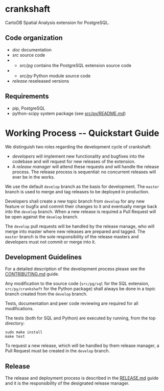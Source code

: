 # crankshaft

CartoDB Spatial Analysis extension for PostgreSQL.

## Code organization

* *doc* documentation
* *src* source code
* - *src/pg* contains the PostgreSQL extension source code
* - *src/py* Python module source code
* *release* reseleased versions

## Requirements

* pip, PostgreSQL
* python-scipy system package (see [src/py/README.md](https://github.com/CartoDB/crankshaft/blob/master/src/py/README.md))

# Working Process -- Quickstart Guide

We distinguish two roles regarding the development cycle of crankshaft:

* *developers* will implement new functionality and bugfixes into
  the codebase and will request for new releases of the extension.
* A *release manager* will attend these requests and will handle
  the release process. The release process is sequential:
  no concurrent releases will ever be in the works.

We use the default `develop` branch as the basis for development.
The `master` branch is used to merge and tag releases to be
deployed in production.

Developers shall create a new topic branch from `develop` for any new feature
or bugfix and commit their changes to it and eventually merge back into
the `develop` branch. When a new release is required a Pull Request
will be open against the `develop` branch.

The `develop` pull requests will be handled by the release manage,
who will merge into master where new releases are prepared and tagged.
The `master` branch is the sole responsibility of the release masters
and developers must not commit or merge into it.

## Development Guidelines

For a detailed description of the development process please see
the [CONTRIBUTING.md](https://github.com/CartoDB/crankshaft/blob/master/CONTRIBUTING.md) guide.

Any modification to the source code (`src/pg/sql` for the SQL extension,
`src/py/crankshaft` for the Python package) shall always be done
in a topic branch created from the `develop` branch.

Tests, documentation and peer code reviewing are required for all
modifications.

The tests (both for SQL and Python) are executed by running,
from the top directory:

```
sudo make install
make test
```

To request a new release, which will be handled by them
release manager, a Pull Request must be created in the `develop`
branch.

## Release

The release and deployment process is described in the
[RELEASE.md](https://github.com/CartoDB/crankshaft/blob/master/RELEASE.md) guide and it is the responsibility of the designated
release manager.
